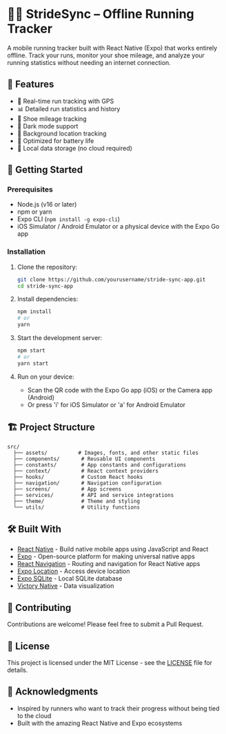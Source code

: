 # 🏃‍♂️ StrideSync – Offline Running Tracker

A mobile running tracker built with React Native (Expo) that works entirely offline. Track your runs, monitor your shoe mileage, and analyze your running statistics without needing an internet connection.

## 📱 Features

- 🏃 Real-time run tracking with GPS
- 📊 Detailed run statistics and history
- 👟 Shoe mileage tracking
- 🌙 Dark mode support
- 📍 Background location tracking
- 🔋 Optimized for battery life
- 💾 Local data storage (no cloud required)

## 🚀 Getting Started

### Prerequisites

- Node.js (v16 or later)
- npm or yarn
- Expo CLI (`npm install -g expo-cli`)
- iOS Simulator / Android Emulator or a physical device with the Expo Go app

### Installation

1. Clone the repository:
   ```bash
   git clone https://github.com/yourusername/stride-sync-app.git
   cd stride-sync-app
   ```

2. Install dependencies:
   ```bash
   npm install
   # or
   yarn
   ```

3. Start the development server:
   ```bash
   npm start
   # or
   yarn start
   ```

4. Run on your device:
   - Scan the QR code with the Expo Go app (iOS) or the Camera app (Android)
   - Or press 'i' for iOS Simulator or 'a' for Android Emulator

## 🏗 Project Structure

```
src/
  ├── assets/          # Images, fonts, and other static files
  ├── components/       # Reusable UI components
  ├── constants/        # App constants and configurations
  ├── context/          # React context providers
  ├── hooks/            # Custom React hooks
  ├── navigation/       # Navigation configuration
  ├── screens/          # App screens
  ├── services/         # API and service integrations
  ├── theme/            # Theme and styling
  └── utils/            # Utility functions
```

## 🛠 Built With

- [React Native](https://reactnative.dev/) - Build native mobile apps using JavaScript and React
- [Expo](https://expo.dev/) - Open-source platform for making universal native apps
- [React Navigation](https://reactnavigation.org/) - Routing and navigation for React Native apps
- [Expo Location](https://docs.expo.dev/versions/latest/sdk/location/) - Access device location
- [Expo SQLite](https://docs.expo.dev/versions/latest/sdk/sqlite/) - Local SQLite database
- [Victory Native](https://formidable.com/open-source/victory/) - Data visualization

## 🤝 Contributing

Contributions are welcome! Please feel free to submit a Pull Request.

## 📄 License

This project is licensed under the MIT License - see the [LICENSE](LICENSE) file for details.

## 🙏 Acknowledgments

- Inspired by runners who want to track their progress without being tied to the cloud
- Built with the amazing React Native and Expo ecosystems

